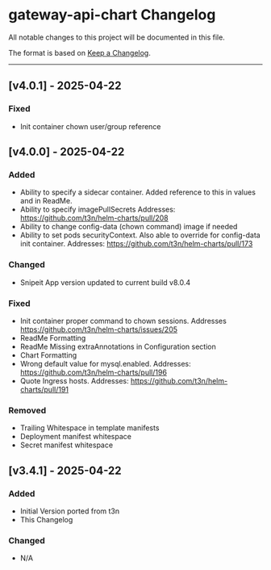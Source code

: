 # gateway-api-chart Changelog

All notable changes to this project will be documented in this file.

The format is based on [Keep a Changelog](https://keepachangelog.com/en/1.1.0/).

---

<!-- ## [vX.Y.Z] - UNRELEASED
### Highlights
### All Changes
- Added
- Updated
- Changed
- Fixed
- Deprecated
- Removed -->

## [v4.0.1] - 2025-04-22

### Fixed

- Init container chown user/group reference

## [v4.0.0] - 2025-04-22

### Added

- Ability to specify a sidecar container. Added reference to this in values and in ReadMe.
- Ability to specify imagePullSecrets Addresses: https://github.com/t3n/helm-charts/pull/208
- Ability to change config-data (chown command) image if needed
- Ability to set pods securityContext. Also able to override for config-data init container. Addresses: https://github.com/t3n/helm-charts/pull/173

### Changed

- Snipeit App version updated to current build v8.0.4

### Fixed

- Init container proper command to chown sessions. Addresses https://github.com/t3n/helm-charts/issues/205
- ReadMe Formatting
- ReadMe Missing extraAnnotations in Configuration section
- Chart Formatting
- Wrong default value for mysql.enabled. Addresses: https://github.com/t3n/helm-charts/pull/196
- Quote Ingress hosts. Addresses: https://github.com/t3n/helm-charts/pull/191

### Removed

- Trailing Whitespace in template manifests
- Deployment manifest whitespace
- Secret manifest whitespace

## [v3.4.1] - 2025-04-22

### Added

- Initial Version ported from t3n
- This Changelog

### Changed

- N/A